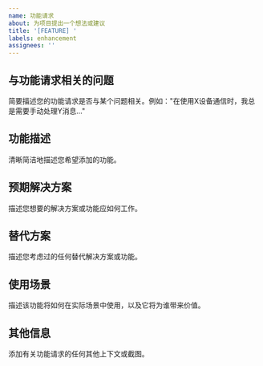 ```yaml
---
name: 功能请求
about: 为项目提出一个想法或建议
title: '[FEATURE] '
labels: enhancement
assignees: ''
---
```


## 与功能请求相关的问题

简要描述您的功能请求是否与某个问题相关。例如："在使用X设备通信时，我总是需要手动处理Y消息..."

## 功能描述

清晰简洁地描述您希望添加的功能。

## 预期解决方案

描述您想要的解决方案或功能应如何工作。

## 替代方案

描述您考虑过的任何替代解决方案或功能。

## 使用场景

描述该功能将如何在实际场景中使用，以及它将为谁带来价值。

## 其他信息

添加有关功能请求的任何其他上下文或截图。 